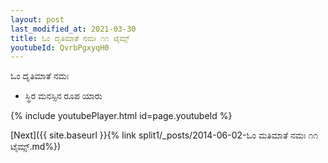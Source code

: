 ```yaml
---
layout: post
last_modified_at: 2021-03-30
title: ಓಂ ದೃತಿಮಾತೆ ನಮಃ ೧೧ ಟೈಮ್ಸ್
youtubeId: QvrbPgxyqH0
---
```

 
 
 ಓಂ ದೃತಿಮಾತೆ ನಮಃ  
 
 -  ಸ್ಥಿರ ಮನಸ್ಸಿನ ರೂಪ ಯಾರು 
 
  
 
  
 
 
 
 
 
 


{% include youtubePlayer.html id=page.youtubeId %}
 
[Next]({{ site.baseurl }}{% link  split1/_posts/2014-06-02-ಓಂ ಮತಿಮಾತೆ ನಮಃ ೧೧ ಟೈಮ್ಸ್.md%})
 
